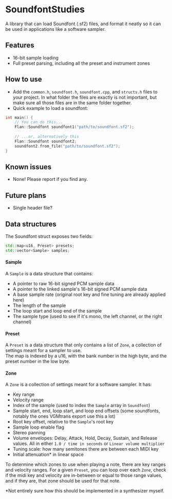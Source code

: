 
# SoundfontStudies
 A library that can load Soundfont (.sf2) files, and format it neatly so it can be used in applications like a software sampler.
## Features
- 16-bit sample loading
- Full preset parsing, including all the preset and instrument zones
## How to use
- Add the `common.h`, `soundfont.h`, `soundfont.cpp`, and `structs.h` files to your project. In what folder the files are exactly is not important, but make sure all those files are in the same folder together.
- Quick example to load a soundfont:
```c++
int main() {
	// You can do this...
	Flan::Soundfont soundfont1("path/to/soundfont.sf2");
	
	// ...or, alternatively this
	Flan::Soundfont soundfont2;
	soundfont2.from_file("path/to/soundfont.sf2");
}
```
## Known issues
- None! Please report if you find any.
## Future plans
- Single header file?

## Data structures
The Soundfont struct exposes two fields:
```c++
std::map<u16, Preset> presets;
std::vector<Sample> samples;
```

#### Sample
A `Sample` is a data structure that contains:

- A pointer to raw 16-bit signed PCM sample data
- A pointer to the linked sample's 16-bit signed PCM sample data
- A base sample rate (original root key and fine tuning are already applied here)
- The length of the sample
- The loop start and loop end of the sample
- The sample type (used to see if it's mono, the left channel, or the right channel)
#### Preset
A `Preset` is a data structure that only contains a list of `Zone`, a collection of settings meant for a sampler to use.<br>
The map is indexed by a u16, with the bank number in the high byte, and the preset number in the low byte.

#### Zone
A `Zone` is a collection of settings meant for a software sampler. It has:

- Key range
- Velocity range
- Index of the sample (used to index the `Sample` array in `Soundfont`)
- Sample start, end, loop start, and loop end offsets (some soundfonts, notably the ones VGMtrans export use this a lot)
- Root key offset, relative to the `Sample`'s root key
- Sample loop enable flag
- Stereo panning
- Volume envelopes: Delay, Attack, Hold, Decay, Sustain, and Release values. All in either `1.0 / time in seconds` or `Linear volume multiplier`
- Tuning scale: how many semitones there are between each MIDI key
- Initial attenuation* in linear space

To determine which zones to use when playing a note, there are key ranges and velocity ranges. For a given `Preset`, you can loop over each `Zone`, check if the midi key and velocity are in-between or equal to those range values, and if they are, that zone should be used for that note.

*Not entirely sure how this should be implemented in a synthesizer myself.
